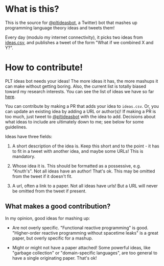 # What is this?

This is the source for [@pltideasbot](https://twitter.com/pltideasbot), a
Twitter) bot that mashes up programming language theory ideas and tweets them!

Every day (modulo my internet connectivity), it picks two ideas from
[ideas.csv](https://github.com/rntz/plt-ideas-bot/blob/master/ideas.csv), and
publishes a tweet of the form "What if we combined X and Y?".

# How to contribute!

PLT ideas bot needs your ideas! The more ideas it has, the more mashups it can
make without getting boring. Also, the current list is totally biased toward my
research interests. You can see the list of ideas we have so far
[here](https://github.com/rntz/plt-ideas-bot/blob/master/ideas.csv).

You can contribute by making a PR that adds your idea to `ideas.csv`. Or, you
can update an existing idea by adding a URL or author(s)! If making a PR is too
much, just tweet to [@pltideasbot](https://twitter.com/pltideasbot) with the
idea to add. Decisions about what ideas to include are ultimately down to me;
see below for some guidelines.

Ideas have three fields:

1. A short description of the idea is. Keep this short and to the point - it has
   to fit in a tweet with another idea, and maybe some URLs! This is mandatory.

2. Whose idea it is. This should be formatted as a possessive, e.g. "Knuth's".
   Not all ideas have an author! That's ok. This may be omitted from the tweet
   if it doesn't fit.

3. A url, often a link to a paper. Not all ideas have urls! But a URL will never
   be omitted from the tweet if present.

## What makes a good contribution?

In my opinion, good ideas for mashing up:

- Are not overly specific. "Functional reactive programming" is good.
  "Higher-order reactive programming without spacetime leaks" is a great paper,
  but overly specific for a mashup.

- Might or might not have a paper attached! Some powerful ideas, like "garbage
  collection" or "domain-specific languages", are too general to have a single
  originating paper. That's ok!
